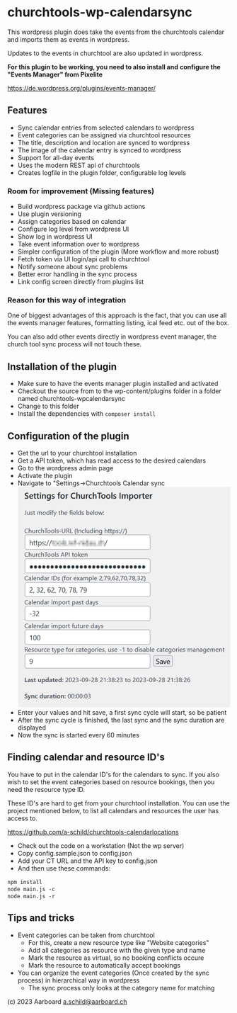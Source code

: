 # churchtools-wp-calendarsync
This wordpress plugin does take the events from the churchtools calendar
and imports them as events in wordpress.

Updates to the events in churchtool are also updated in wordpress.

**For this plugin to be working, you need to also install and**
**configure the "Events Manager" from Pixelite**

https://de.wordpress.org/plugins/events-manager/

## Features
- Sync calendar entries from selected calendars to wordpress
- Event categories can be assigned via churchtool resources
- The title, description and location are synced to wordpress
- The image of the calendar entry is synced to wordpress
- Support for all-day events
- Uses the modern REST api of churchtools
- Creates logfile in the plugin folder, configurable log levels

### Room for improvement (Missing features)
- Build wordpress package via github actions
- Use plugin versioning
- Assign categories based on calendar
- Configure log level from wordpress UI
- Show log in wordpress UI
- Take event information over to wordpress
- Simpler configuration of the plugin (More workflow and more robust)
- Fetch token via UI login/api call to churchtool
- Notify someone about sync problems
- Better error handling in the sync process
- Link config screen directly from plugins list

### Reason for this way of integration
One of biggest advantages of this approach is the fact,
that you can use all the events manager features, formatting
listing, ical feed etc. out of the box.

You can also add other events directly in wordpress
event manager, the church tool sync process will not touch these.

## Installation of the plugin
- Make sure to have the events manager plugin installed and activated
- Checkout the source from to the wp-content/plugins folder
  in a folder named churchtools-wpcalendarsync
- Change to this folder
- Install the dependencies with `composer install`

## Configuration of the plugin
- Get the url to your churchtool installation
- Get a API token, which has read access to the desired calendars
- Go to the wordpress admin page
- Activate the plugin
- Navigate to "Settings->Churchtools Calendar sync
  ![Screenshot of config settings.](docs/settings-dialog.png)
- Enter your values and hit save, a first sync cycle will start, so be patient
- After the sync cycle is finished, the last sync and the sync duration are displayed
- Now the sync is started every 60 minutes

## Finding calendar and resource ID's
You have to put in the calendar ID's for the
calendars to sync.
If you also wish to set the event categories based on
resource bookings, then you need the resource type ID.

These ID's are hard to get from your churchtool installation.
You can use the project mentioned below, to list
all calendars and resources the user has access to.

https://github.com/a-schild/churchtools-calendarlocations

- Check out the code on a workstation (Not the wp server)
- Copy config.sample.json to config.json
- Add your CT URL and the API key to config.json
- And then use these commands:
```
npm install
node main.js -c
node main.js -r
```

## Tips and tricks
- Event categories can be taken from churchtool
  - For this, create a new resource type like "Website categories"
  - Add all categories as resource with the given type and name
  - Mark the resource as virtual, so no booking conflicts occure
  - Mark the resource to automatically accept bookings
- You can organize the event categories (Once created by the sync process)
  in hierarchical way in wordpress
  - The sync process only looks at the category name for matching

(c) 2023 Aarboard a.schild@aarboard.ch

  